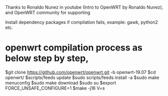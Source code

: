 Thanks to Ronaldo Nunez in youtube (Intro to OpenWRT by Ronaldo Nunez),
and OpenWRT community for supporting


Install dependency packages if compilation fails, example: gawk, python2 etc. 

# openwrt compilation process as below step by step,

$git clone https://github.com/openwrt/openwrt.git -b openwrt-19.07
$cd openwrt/
$scripts/feeds update
$sudo scripts/feeds install -a
$sudo make menuconfig
$sudo make download
$sudo su
$export FORCE_UNSAFE_CONFIGURE=1
$make -j16 V=s
